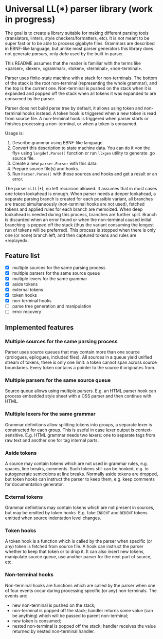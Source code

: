 # Universal LL(*) parser library (work in progress)

The goal is to create a library suitable for making different parsing tools (translators, linters, style 
checkers/formatters, etc). It is not meant to be super fast or to be able to process gigabyte files. Grammars are 
described in EBNF-like language, but unlike most parser generators this library does not generate _parsers_, only 
_data_ used by the built-in parser.

This README assumes that the reader is familiar with the terms like «parser», «lexer», «grammar», «token», «terminal», 
«non-terminal».

Parser uses finite-state machine with a stack for non-terminals. The bottom of the stack is the root non-terminal 
(representing the whole grammar), and the top is the current one. Non-terminal is pushed on the stack when it is 
expanded and popped off the stack when all tokens it was expanded to are consumed by the parser.

Parser does not build parse tree by default, it allows using token and non-terminal hooks instead. A token hook is 
triggered when a new token is read from source file. A non-terminal hook is triggered when parser starts or finishes 
processing a non-terminal, or when a token is consumed.

Usage is:

  1. Describe grammar using EBNF-like language.
  2. Convert this description to state machine data. You can do it «on the fly» using `langdef.Parse()` function
     or run `llxgen` utility to generate .go source file.
  3. Create a new `parser.Parser` with this data.
  4. Prepare source file(s) and hooks.
  5. Run `Parser.Parse()` with those sources and hooks and get a result or an error.

The parser is LL(*), no left recursion allowed. It assumes that in most cases one token lookahead is enough. When 
parser needs a deeper lookahead, a separate parsing branch is created for each possible variant, all branches are 
traced simultaneously (non-terminal hooks are not used), fetched tokens and applied rules for each branch are 
memoized. When deep lookahead is needed during this process, branches are further split. Branch is discarded when 
an error found or when the non-terminal caused initial branching is popped off the stack (thus the variant consuming 
the longest run of tokens will be preferred). This process is stopped when there is only one (or none) branch left, and 
then captured tokens and rules are «replayed».

## Feature list

  - [x] multiple sources for the same parsing process
  - [x] multiple parsers for the same source queue
  - [x] multiple lexers for the same grammar
  - [x] aside tokens
  - [x] external tokens
  - [x] token hooks
  - [x] non-terminal hooks
  - [ ] parse tree generation and manipulation
  - [ ] error recovery

## Implemented features

### Multiple sources for the same parsing process

Parser uses source queues that may contain more than one source (prologues, epilogues, included files). All sources 
in a queue yield unified stream of tokens, there is only one limit: a token cannot span across source boundaries. 
Every token contains a pointer to the source it originates from.

### Multiple parsers for the same source queue

Source queue allows using multiple parsers. E.g. an HTML parser hook can process embedded style sheet with a CSS 
parser and then continue with HTML.

### Multiple lexers for the same grammar

Grammar definitions allow splitting tokens into groups, a separate lexer is constructed for each group. This is 
useful in case lexer output is context-sensitive. E.g. HTML grammar needs two lexers: one to separate tags from raw 
text and another one for tag internal parts.

### Aside tokens

A source may contain tokens which are not used in grammar rules, e.g. spaces, line breaks, comments. Such tokens 
still can be hooked, e.g. to autogenerate semicolons at line breaks. Normally aside tokens are dropped, but token 
hooks can instruct the parser to keep them, e.g. keep comments for documentation generator.

### External tokens

Grammar definitions may contain tokens which are not present in sources, but may be emitted by token hooks. E.g. 
fake `INDENT` and `DEDENT` tokens emitted when source indentation level changes.

### Token hooks

A token hook is a function which is called by the parser when specific (or any) token is fetched from source file. A 
hook can instruct the parser whether to keep that token or to drop it. It can also insert new tokens, manipulate source 
queue, use another parser for the next part of source, etc.

### Non-terminal hooks

Non-terminal hooks are functions which are called by the parser when one of four events occur during processing 
specific (or any) non-terminals. The events are:

  - new non-terminal is pushed on the stack;
  - non-terminal is popped off the stack; handler returns some value (can be anything) which will be passed to 
    parent non-terminal;
  - new token is consumed;
  - nested non-terminal is popped off the stack; handler receives the value returned by nested non-terminal handler.
